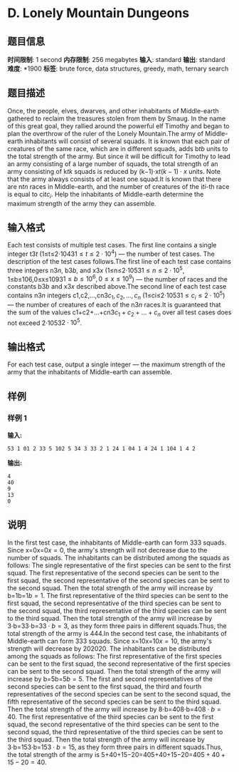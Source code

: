# D. Lonely Mountain Dungeons

## 题目信息

**时间限制**: 1 second
**内存限制**: 256 megabytes
**输入**: standard
**输出**: standard
**难度**: *1900
**标签**: brute force, data structures, greedy, math, ternary search

## 题目描述

Once, the people, elves, dwarves, and other inhabitants of Middle-earth gathered to reclaim the treasures stolen from them by Smaug. In the name of this great goal, they rallied around the powerful elf Timothy and began to plan the overthrow of the ruler of the Lonely Mountain.The army of Middle-earth inhabitants will consist of several squads. It is known that each pair of creatures of the same race, which are in different squads, adds b$t$$b$ units to the total strength of the army. But since it will be difficult for Timothy to lead an army consisting of a large number of squads, the total strength of an army consisting of k$t$$k$ squads is reduced by (k−1)⋅x$t$$(k - 1) \cdot x$ units. Note that the army always consists of at least one squad.It is known that there are n$t$$n$ races in Middle-earth, and the number of creatures of the i$t$$i$-th race is equal to ci$t$$c_i$. Help the inhabitants of Middle-earth determine the maximum strength of the army they can assemble.

## 输入格式

Each test consists of multiple test cases. The first line contains a single integer t$3$$t$ (1≤t≤2⋅104$3$$1 \le t \le 2 \cdot 10^4$) — the number of test cases. The description of the test cases follows.The first line of each test case contains three integers n$3$$n$, b$3$$b$, and x$3$$x$ (1≤n≤2⋅105$3$$1 \le n \le 2 \cdot 10^5$, 1≤b≤106,0≤x≤109$3$$1 \le b \le 10^6, 0 \le x \le 10^9$) — the number of races and the constants b$3$$b$ and x$3$$x$ described above.The second line of each test case contains n$3$$n$ integers c1,c2,…,cn$3$$c_1, c_2, \ldots, c_n$ (1≤ci≤2⋅105$3$$1 \le c_i \le 2 \cdot 10^5$) — the number of creatures of each of the n$3$$n$ races.It is guaranteed that the sum of the values c1+c2+…+cn$3$$c_1 + c_2 + \ldots + c_n$ over all test cases does not exceed 2⋅105$3$$2 \cdot 10^5$.

## 输出格式

For each test case, output a single integer — the maximum strength of the army that the inhabitants of Middle-earth can assemble.

## 样例

### 样例 1

**输入:**
```
53 1 01 2 33 5 102 5 34 3 33 2 1 24 1 04 1 4 24 1 104 1 4 2
```

**输出:**
```
4
40
9
13
0
```

## 说明

In the first test case, the inhabitants of Middle-earth can form 33$3$ squads. Since x=0x=0$x = 0$, the army's strength will not decrease due to the number of squads. The inhabitants can be distributed among the squads as follows: The single representative of the first species can be sent to the first squad. The first representative of the second species can be sent to the first squad, the second representative of the second species can be sent to the second squad. Then the total strength of the army will increase by b=1b=1$b = 1$. The first representative of the third species can be sent to the first squad, the second representative of the third species can be sent to the second squad, the third representative of the third species can be sent to the third squad. Then the total strength of the army will increase by 3⋅b=33⋅b=3$3 \cdot b = 3$, as they form three pairs in different squads.Thus, the total strength of the army is 44$4$.In the second test case, the inhabitants of Middle-earth can form 33$3$ squads. Since x=10x=10$x = 10$, the army's strength will decrease by 2020$20$. The inhabitants can be distributed among the squads as follows: The first representative of the first species can be sent to the first squad, the second representative of the first species can be sent to the second squad. Then the total strength of the army will increase by b=5b=5$b = 5$. The first and second representatives of the second species can be sent to the first squad, the third and fourth representatives of the second species can be sent to the second squad, the fifth representative of the second species can be sent to the third squad. Then the total strength of the army will increase by 8⋅b=408⋅b=40$8 \cdot b = 40$. The first representative of the third species can be sent to the first squad, the second representative of the third species can be sent to the second squad, the third representative of the third species can be sent to the third squad. Then the total strength of the army will increase by 3⋅b=153⋅b=15$3 \cdot b = 15$, as they form three pairs in different squads.Thus, the total strength of the army is 5+40+15−20=405+40+15−20=40$5 + 40 + 15 - 20 = 40$.
